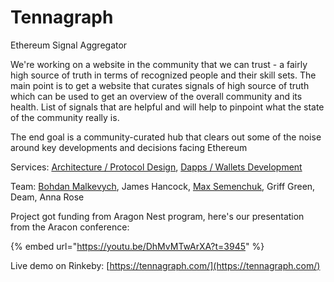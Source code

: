 # Tennagraph

Ethereum Signal Aggregator

We're working on a website in the community that we can trust - a fairly high source of truth in terms of recognized people and their skill sets. The main point is to get a website that curates signals of high source of truth which can be used to get an overview of the overall community and its health. List of signals that are helpful and will help to pinpoint what the state of the community really is.

The end goal is a community-curated hub that clears out some of the noise around key developments and decisions facing Ethereum

Services: [Architecture / Protocol Design](../services/architecture-design-protocol.md), [Dapps / Wallets Development](../services/dapps-wallets-development.md)

Team: [Bohdan Malkevych](../about/team/bohdan-malkevych.md), James Hancock, [Max Semenchuk](../about/team/max-semenchuk.md), Griff Green, Deam, Anna Rose

Project got funding from Aragon Nest program, here's our presentation from the Aracon conference:

{% embed url="https://youtu.be/DhMvMTwArXA?t=3945" %}

Live demo on Rinkeby: [https://tennagraph.com/](https://tennagraph.com/)

